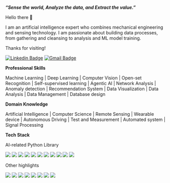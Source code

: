 ___“Sense the world, Analyze the data, and Extract the value.”___

Hello there 👋

I am an artificial intelligence expert who combines mechanical engineering and sensing technology. I am passionate about building data processes, from gathering and cleansing to analysis and ML model training.

Thanks for visiting!

[![Linkedin Badge](https://img.shields.io/badge/-hk%20kaden%20kim-blue?style=flat-square&logo=linkedin&logoColor=white&link=https://www.linkedin.com/in/hyeongkyun-kaden-kim/)](https://www.linkedin.com/in/hyeongkyun-kaden-kim/)
[![Gmail Badge](https://img.shields.io/badge/-kreative24hk@gmail.com-c14438?style=flat-square&logo=Gmail&logoColor=white&link=mailto:kreative24hk@gmail.com)](mailto:kreative24hk@gmail.com)

__Professional Skills__

Machine Learning | Deep Learning | Computer Vision | Open-set Recognition | Self-supervised learning | Agentic AI | Network Analysis | Anomaly detection | Recommendation System | Data Visualization | Data Analysis | Data Management | Database design

__Domain Knowledge__

Artificial Intelligence | Computer Science | Remote Sensing | Wearable device | Autonomous Driving | Test and Measurement | Automated system | Signal Processing

__Tech Stack__

AI-related Python Library
<p>
  <a href="#"><img src="https://img.shields.io/badge/PyTorch-Expert-_.svg?logo=pytorch"></a>
  <a href="#"><img src="https://img.shields.io/badge/TensorFlow-Expert-_.svg?logo=tensorflow"></a>
  <a href="#"><img src="https://img.shields.io/badge/ScikitLearn-Expert-_.svg?logo=scikit-learn"></a>
  <a href="#"><img src="https://img.shields.io/badge/Numpy-Expert-_.svg?logo=numpy"></a>
  <a href="#"><img src="https://img.shields.io/badge/Scipy-Expert-_.svg?logo=scipy"></a>
  <a href="#"><img src="https://img.shields.io/badge/Pandas-Expert-_.svg?logo=pandas"></a>
  <a href="#"><img src="https://img.shields.io/badge/NetworkX-Proficient-purple.svg"></a>
  <a href="#"><img src="https://img.shields.io/badge/LangChain-Proficient-purple.svg?logo=langchain"></a>
  <a href="#"><img src="https://img.shields.io/badge/spaCy-Competent-orange.svg?logo=spacy"></a>
  <a href="#"><img src="https://img.shields.io/badge/GDAL-Competent-orange.svg?logo=gdal"></a>
  <a href="#"><img src="https://img.shields.io/badge/TorchGeo-Competent-orange.svg?logo=torchgeo"></a>
</p>

Other highlights
<p>
  <a href="#"><img src="https://img.shields.io/badge/Java-Expert-_.svg?logo=java"></a>
  <a href="#"><img src="https://img.shields.io/badge/PostgreSQL-Expert-_.svg?logo=PostgreSQL"></a>
  <a href="#"><img src="https://img.shields.io/badge/LabVIEW-Expert-_.svg?logo=labview"></a>
  <a href="#"><img src="https://img.shields.io/badge/Git-Proficient-purple.svg?logo=git"></a>
  <a href="#"><img src="https://img.shields.io/badge/Docker-Proficient-purple.svg?logo=docker"></a>
  <a href="#"><img src="https://img.shields.io/badge/QGIS-Competent-orange.svg?logo=qgis"></a>
  <a href="#"><img src="https://img.shields.io/badge/D3-Competent-orange.svg?logo=D3"></a>
  <a href="#"><img src="https://img.shields.io/badge/p5js-Competent-orange.svg?logo=p5.js"></a>
</p>
